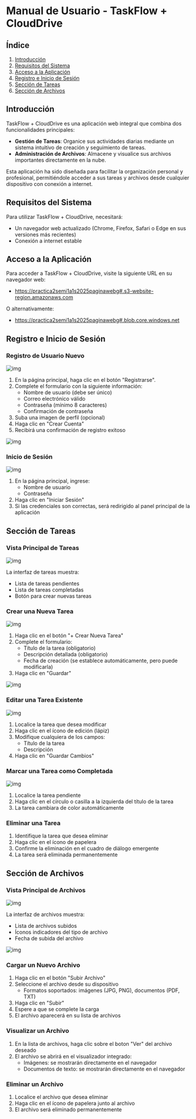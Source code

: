 # Manual de Usuario - TaskFlow + CloudDrive

## Índice
1. [Introducción](#introducción)
2. [Requisitos del Sistema](#requisitos-del-sistema)
3. [Acceso a la Aplicación](#acceso-a-la-aplicación)
4. [Registro e Inicio de Sesión](#registro-e-inicio-de-sesión)
5. [Sección de Tareas](#sección-de-tareas)
6. [Sección de Archivos](#sección-de-archivos)

## Introducción

TaskFlow + CloudDrive es una aplicación web integral que combina dos funcionalidades principales:

- **Gestión de Tareas**: Organice sus actividades diarias mediante un sistema intuitivo de creación y seguimiento de tareas.
- **Administración de Archivos**: Almacene y visualice sus archivos importantes directamente en la nube.

Esta aplicación ha sido diseñada para facilitar la organización personal y profesional, permitiéndole acceder a sus tareas y archivos desde cualquier dispositivo con conexión a internet.

## Requisitos del Sistema

Para utilizar TaskFlow + CloudDrive, necesitará:

- Un navegador web actualizado (Chrome, Firefox, Safari o Edge en sus versiones más recientes)
- Conexión a internet estable

## Acceso a la Aplicación

Para acceder a TaskFlow + CloudDrive, visite la siguiente URL en su navegador web:
- [https://practica2semi1a1s2025paginawebg#.s3-website-region.amazonaws.com](https://practica2semi1a1s2025paginawebg#.s3-website-region.amazonaws.com)

O alternativamente:
- [https://practica2semi1a1s2025paginawebg#.blob.core.windows.net](https://practica2semi1a1s2025paginawebg#.blob.core.windows.net)

## Registro e Inicio de Sesión

### Registro de Usuario Nuevo

![img](/imagenes/img1.png)

1. En la página principal, haga clic en el botón "Registrarse".
2. Complete el formulario con la siguiente información:
   - Nombre de usuario (debe ser único)
   - Correo electrónico válido
   - Contraseña (mínimo 8 caracteres)
   - Confirmación de contraseña
3. Suba una imagen de perfil (opcional)
4. Haga clic en "Crear Cuenta"
5. Recibirá una confirmación de registro exitoso

![img](/imagenes/img2.png)

### Inicio de Sesión

![img](/imagenes/img3.png)

1. En la página principal, ingrese:
   - Nombre de usuario
   - Contraseña
2. Haga clic en "Iniciar Sesión"
3. Si las credenciales son correctas, será redirigido al panel principal de la aplicación

## Sección de Tareas

### Vista Principal de Tareas

![img](/imagenes/img4.png)

La interfaz de tareas muestra:
- Lista de tareas pendientes
- Lista de tareas completadas
- Botón para crear nuevas tareas

### Crear una Nueva Tarea

![img](/imagenes/img5.png)

1. Haga clic en el botón "+ Crear Nueva Tarea"
2. Complete el formulario:
   - Título de la tarea (obligatorio)
   - Descripción detallada (obligatorio)
   - Fecha de creación (se establece automáticamente, pero puede modificarla)
3. Haga clic en "Guardar"

![img](/imagenes/img6.png)

### Editar una Tarea Existente

![img](/imagenes/img8.png)

1. Localice la tarea que desea modificar
2. Haga clic en el ícono de edición (lápiz)
3. Modifique cualquiera de los campos:
   - Título de la tarea
   - Descripción
4. Haga clic en "Guardar Cambios"

### Marcar una Tarea como Completada

![img](/imagenes/img7.png)

1. Localice la tarea pendiente
2. Haga clic en el círculo o casilla a la izquierda del título de la tarea
3. La tarea cambiara de color automáticamente

### Eliminar una Tarea

1. Identifique la tarea que desea eliminar
2. Haga clic en el ícono de papelera
3. Confirme la eliminación en el cuadro de diálogo emergente
4. La tarea será eliminada permanentemente

## Sección de Archivos

### Vista Principal de Archivos

![img](/imagenes/img9.png)

La interfaz de archivos muestra:
- Lista de archivos subidos
- Íconos indicadores del tipo de archivo
- Fecha de subida del archivo

![img](/imagenes/img10.png)

### Cargar un Nuevo Archivo

1. Haga clic en el botón "Subir Archivo"
2. Seleccione el archivo desde su dispositivo
   - Formatos soportados: imágenes (JPG, PNG), documentos (PDF, TXT)
3. Haga clic en "Subir"
4. Espere a que se complete la carga
5. El archivo aparecerá en su lista de archivos

### Visualizar un Archivo

1. En la lista de archivos, haga clic sobre el boton "Ver" del archivo deseado
2. El archivo se abrirá en el visualizador integrado:
   - Imágenes: se mostrarán directamente en el navegador
   - Documentos de texto: se mostrarán directamente en el navegador

### Eliminar un Archivo

1. Localice el archivo que desea eliminar
2. Haga clic en el ícono de papelera junto al archivo
3. El archivo será eliminado permanentemente